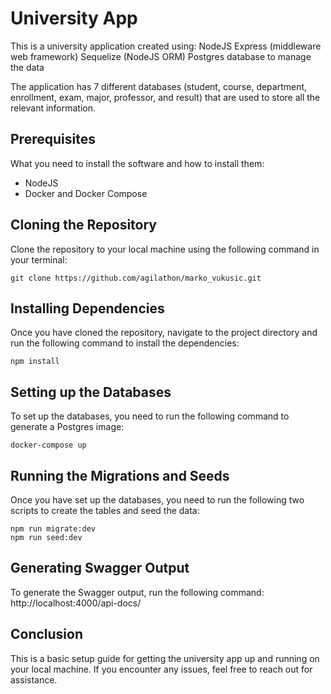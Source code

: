# University App

This is a university application created using: 
NodeJS
Express (middleware web framework)
Sequelize (NodeJS ORM)
Postgres database to manage the data 

The application has 7 different databases (student, course, department, enrollment, exam, major, professor, and result) that are used to store all the relevant information.

## Prerequisites

What you need to install the software and how to install them:

 - NodeJS
 - Docker and Docker Compose

## Cloning the Repository
Clone the repository to your local machine using the following command in your terminal:

    git clone https://github.com/agilathon/marko_vukusic.git

## Installing Dependencies
Once you have cloned the repository, navigate to the project directory and run the following command to install the dependencies:

    npm install

## Setting up the Databases
To set up the databases, you need to run the following command to generate a Postgres image:

    docker-compose up

## Running the Migrations and Seeds
Once you have set up the databases, you need to run the following two scripts to create the tables and seed the data:

    npm run migrate:dev
    npm run seed:dev
    

## Generating Swagger Output
To generate the Swagger output, run the following command:
    http://localhost:4000/api-docs/

## Conclusion
This is a basic setup guide for getting the university app up and running on your local machine. If you encounter any issues, feel free to reach out for assistance.
